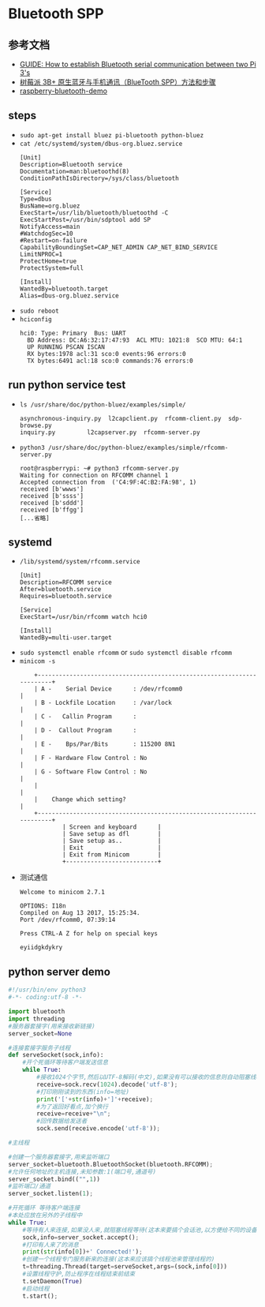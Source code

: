 # Bluetooth SPP

## 参考文档

* [GUIDE: How to establish Bluetooth serial communication between two Pi 3's](https://www.reddit.com/r/raspberry_pi/comments/6nchaj/guide_how_to_establish_bluetooth_serial/)
* [树莓派 3B+ 原生蓝牙与手机通讯（BlueTooth SPP）方法和步骤](https://zhuanlan.zhihu.com/p/26309165)
* [raspberry-bluetooth-demo](https://github.com/EnableTech/raspberry-bluetooth-demo)

## steps

* `sudo apt-get install bluez pi-bluetooth python-bluez`
* `cat /etc/systemd/system/dbus-org.bluez.service`
  ```
  [Unit]
  Description=Bluetooth service
  Documentation=man:bluetoothd(8)
  ConditionPathIsDirectory=/sys/class/bluetooth
  
  [Service]
  Type=dbus
  BusName=org.bluez
  ExecStart=/usr/lib/bluetooth/bluetoothd -C
  ExecStartPost=/usr/bin/sdptool add SP
  NotifyAccess=main
  #WatchdogSec=10
  #Restart=on-failure
  CapabilityBoundingSet=CAP_NET_ADMIN CAP_NET_BIND_SERVICE
  LimitNPROC=1
  ProtectHome=true
  ProtectSystem=full
  
  [Install]
  WantedBy=bluetooth.target
  Alias=dbus-org.bluez.service
  ```
* `sudo reboot`
* `hciconfig`
  ```
  hci0:	Type: Primary  Bus: UART
  	BD Address: DC:A6:32:17:47:93  ACL MTU: 1021:8  SCO MTU: 64:1
  	UP RUNNING PSCAN ISCAN 
  	RX bytes:1978 acl:31 sco:0 events:96 errors:0
  	TX bytes:6491 acl:18 sco:0 commands:76 errors:0
  
  ```

## run python service test

* `ls /usr/share/doc/python-bluez/examples/simple/`
  ```
  asynchronous-inquiry.py  l2capclient.py  rfcomm-client.py  sdp-browse.py
  inquiry.py		 l2capserver.py  rfcomm-server.py
  ```
* `python3 /usr/share/doc/python-bluez/examples/simple/rfcomm-server.py`
  ```
  root@raspberrypi: ~# python3 rfcomm-server.py 
  Waiting for connection on RFCOMM channel 1
  Accepted connection from  ('C4:9F:4C:B2:FA:98', 1)
  received [b'wwws']
  received [b'ssss']
  received [b'sddd']
  received [b'ffgg']
  [...省略]
  ```

## systemd

* `/lib/systemd/system/rfcomm.service`
  ```
  [Unit]
  Description=RFCOMM service
  After=bluetooth.service
  Requires=bluetooth.service
  
  [Service]
  ExecStart=/usr/bin/rfcomm watch hci0
  
  [Install]
  WantedBy=multi-user.target
  ```
* `sudo systemctl enable rfcomm` or `sudo systemctl disable rfcomm`
* `minicom -s`
  ```
      +-----------------------------------------------------------------------+
      | A -    Serial Device      : /dev/rfcomm0                              |
      | B - Lockfile Location     : /var/lock                                 |
      | C -   Callin Program      :                                           |
      | D -  Callout Program      :                                           |
      | E -    Bps/Par/Bits       : 115200 8N1                                |
      | F - Hardware Flow Control : No                                        |
      | G - Software Flow Control : No                                        |
      |                                                                       |
      |    Change which setting?                                              |
      +-----------------------------------------------------------------------+
              | Screen and keyboard      |
              | Save setup as dfl        |
              | Save setup as..          |
              | Exit                     |
              | Exit from Minicom        |
              +--------------------------+
  ```
* 测试通信
  ```
  Welcome to minicom 2.7.1
  
  OPTIONS: I18n
  Compiled on Aug 13 2017, 15:25:34.
  Port /dev/rfcomm0, 07:39:14
  
  Press CTRL-A Z for help on special keys
  
  eyiidgkdykry
  
  ```

## python server demo 

```python
#!/usr/bin/env python3
#-*- coding:utf-8 -*-

import bluetooth
import threading
#服务器套接字(用来接收新链接)
server_socket=None

#连接套接字服务子线程
def serveSocket(sock,info):
    #开个死循环等待客户端发送信息
    while True:
        #接收1024个字节,然后以UTF-8解码(中文),如果没有可以接收的信息则自动阻塞线程(API)
        receive=sock.recv(1024).decode('utf-8');
        #打印刚刚读到的东西(info=地址)
        print('['+str(info)+']'+receive);
        #为了返回好看点,加个换行
        receive=receive+"\n";
        #回传数据给发送者
        sock.send(receive.encode('utf-8'));

#主线程

#创建一个服务器套接字,用来监听端口
server_socket=bluetooth.BluetoothSocket(bluetooth.RFCOMM);
#允许任何地址的主机连接,未知参数:1(端口号,通道号)
server_socket.bind(("",1))
#监听端口/通道
server_socket.listen(1);

#开死循环 等待客户端连接
#本处应放在另外的子线程中
while True:
    #等待有人来连接,如果没人来,就阻塞线程等待(这本来要搞个会话池,以方便给不同的设备发送数据)
    sock,info=server_socket.accept();
    #打印有人来了的消息
    print(str(info[0])+' Connected!');
    #创建一个线程专门服务新来的连接(这本来应该搞个线程池来管理线程的)
    t=threading.Thread(target=serveSocket,args=(sock,info[0]))
    #设置线程守护,防止程序在线程结束前结束
    t.setDaemon(True)
    #启动线程
    t.start();
```